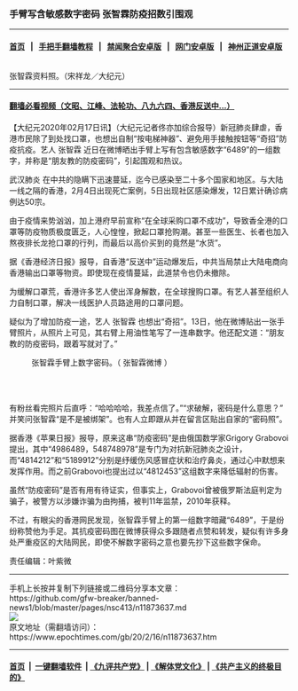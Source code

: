 ### 手臂写含敏感数字密码 张智霖防疫招数引围观
------------------------

#### [首页](https://github.com/gfw-breaker/banned-news1/blob/master/README.md) &nbsp;&nbsp;|&nbsp;&nbsp; [手把手翻墙教程](https://github.com/gfw-breaker/guides/wiki) &nbsp;&nbsp;|&nbsp;&nbsp; [禁闻聚合安卓版](https://github.com/gfw-breaker/bn-android) &nbsp;&nbsp;|&nbsp;&nbsp; [网门安卓版](https://github.com/oGate2/oGate) &nbsp;&nbsp;|&nbsp;&nbsp; [神州正道安卓版](https://github.com/SzzdOgate/update) 



<div><img alt="" class="aligncenter wp-post-image" src="https://i.epochtimes.com/assets/uploads/2016/09/B8_7R@1200x1200-600x400.jpg"/>
<div class="red16 caption">
 <p>
  张智霖资料照。（宋祥龙／大纪元）
 </p>
</div>
</div><hr/>

#### [翻墙必看视频（文昭、江峰、法轮功、八九六四、香港反送中...）](https://github.com/gfw-breaker/banned-news1/blob/master/pages/link3.md)

<div><p>
 【大纪元2020年02月17日讯】（大纪元记者佟亦加综合报导）新冠肺炎肆虐，香港市民除了到处找口罩，也想出自制“按电梯神器”、避免用手接触按钮等“奇招”防疫抗疫。艺人
 <ok href="https://www.epochtimes.com/gb/tag/%E5%BC%A0%E6%99%BA%E9%9C%96.html">
  张智霖
 </ok>
 近日在微博晒出手臂上写有包含敏感数字“6489”的一组数字，并称是“朋友教的防疫密码”，引起围观和热议。
</p>
<p>
 <ok href="https://www.epochtimes.com/gb/tag/%E6%AD%A6%E6%B1%89%E8%82%BA%E7%82%8E.html">
  武汉肺炎
 </ok>
 在中共的隐瞒下迅速蔓延，迄今已感染至二十多个国家和地区。与大陆一线之隔的香港，2月4日出现死亡案例，5日出现社区感染爆发，12日累计确诊病例达50宗。
</p>
<p>
 由于疫情来势汹汹，加上港府早前宣称“在全球采购口罩不成功”，导致香全港的口罩等防疫物质极度匮乏，人心惶惶，掀起口罩抢购潮。甚至一些医生、长者也加入熬夜排长龙抢口罩的行列，而最后以高价买到的竟然是“水货”。
</p>
<p>
 据《香港经济日报》报导，自香港“反送中”运动爆发后，中共当局禁止大陆电商向香港输出口罩等物资。即使现在疫情蔓延，此道禁令也仍未撤除。
</p>
<p>
 为缓解口罩荒，香港许多艺人使出浑身解数，在全球搜购口罩。有艺人甚至组织人力自制口罩，解决一线医护人员路途用的口罩问题。
</p>
<p>
 疑似为了增加防疫一途，艺人
 <ok href="https://www.epochtimes.com/gb/tag/%E5%BC%A0%E6%99%BA%E9%9C%96.html">
  张智霖
 </ok>
 也想出“奇招”。13日，他在微博贴出一张手臂照片，从照片上可见，其右臂上用油性笔写了一连串数字。他还配文道：“朋友教的防疫密码，跟着写就对了。”
</p>
<figure class="wp-caption aligncenter" id="attachment_11873743" style="width: 450px">
 <img alt="" class="size-medium wp-image-11873743" src="http://i.epochtimes.com/assets/uploads/2020/02/zhang-zhilin-450x600.jpg"/>
 <br/><figcaption class="wp-caption-text">
  张智霖手臂上数字密码。（
  <ok href="https://www.weibo.com/chilamcheung?is_hot=1#_rnd1581888841825" rel="noopener noreferrer" target="_blank">
   张智霖微博
  </ok>
  ）
 </figcaption><br/>
</figure><br/>
<p>
 有粉丝看完照片后直呼：“哈哈哈哈，我差点信了。”“求破解，密码是什么意思？” 并笑问张智霖“是不是被绑架”。也有人立即跟从并在留言区贴出自家的“密码照”。
</p>
<p>
 据香港《苹果日报》报导，原来这串“防疫密码”是由俄国数学家Grigory Grabovoi提出，其中“4986489，548748978”是专门为对抗新冠肺炎之设计，而“4814212”和“5189912”分别是纾缓伤风感冒症状和治疗鼻炎，通过心中默想来发挥作用。而之前Grabovoi也提出过以“4812453”这组数字来降低辐射的伤害。
</p>
<p>
 虽然“防疫密码”是否有用有待证实，但事实上，Grabovoi曾被俄罗斯法庭判定为骗子，被警方以涉嫌诈骗为由拘捕，被判11年监禁，2010年获释。
</p>
<p>
 不过，有眼尖的香港网民发现，张智霖手臂上的第一组数字暗藏“6489”，于是纷纷称赞他为手足。其抗疫密码图在微博获得众多跟随者点赞和转发，疑似有许多身处严重疫区的大陆网民，即使不解数字密码之意也要先抄下这些数字保命。
</p>
<p>
 责任编辑：叶紫微
</p>
</div>
<hr/>
手机上长按并复制下列链接或二维码分享本文章：<br/>
https://github.com/gfw-breaker/banned-news1/blob/master/pages/nsc413/n11873637.md <br/>
<a href='https://github.com/gfw-breaker/banned-news1/blob/master/pages/nsc413/n11873637.md'><img src='https://github.com/gfw-breaker/banned-news1/blob/master/pages/nsc413/n11873637.md.png'/></a> <br/>
原文地址（需翻墙访问）：https://www.epochtimes.com/gb/20/2/16/n11873637.htm


------------------------
#### [首页](https://github.com/gfw-breaker/banned-news1/blob/master/README.md) &nbsp;|&nbsp; [一键翻墙软件](https://github.com/gfw-breaker/nogfw/blob/master/README.md) &nbsp;| [《九评共产党》](https://github.com/gfw-breaker/9ping.md/blob/master/README.md#九评之一评共产党是什么) | [《解体党文化》](https://github.com/gfw-breaker/jtdwh.md/blob/master/README.md) | [《共产主义的终极目的》](https://github.com/gfw-breaker/gczydzjmd.md/blob/master/README.md)


<img src='http://gfw-breaker.win/banned-news/pages/nsc413/n11873637.md' width='0px' height='0px'/>
